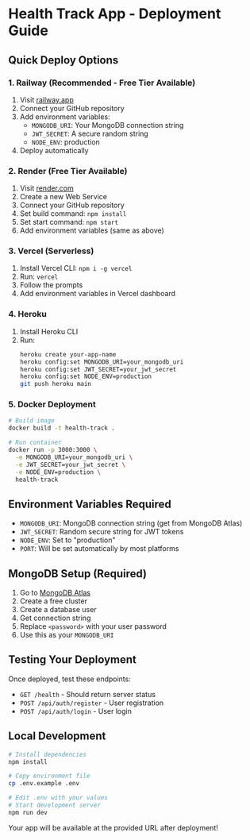 # Health Track App - Deployment Guide

## Quick Deploy Options

### 1. Railway (Recommended - Free Tier Available)
1. Visit [railway.app](https://railway.app)
2. Connect your GitHub repository
3. Add environment variables:
   - `MONGODB_URI`: Your MongoDB connection string
   - `JWT_SECRET`: A secure random string
   - `NODE_ENV`: production
4. Deploy automatically

### 2. Render (Free Tier Available)
1. Visit [render.com](https://render.com)
2. Create a new Web Service
3. Connect your GitHub repository
4. Set build command: `npm install`
5. Set start command: `npm start`
6. Add environment variables (same as above)

### 3. Vercel (Serverless)
1. Install Vercel CLI: `npm i -g vercel`
2. Run: `vercel`
3. Follow the prompts
4. Add environment variables in Vercel dashboard

### 4. Heroku
1. Install Heroku CLI
2. Run:
   ```bash
   heroku create your-app-name
   heroku config:set MONGODB_URI=your_mongodb_uri
   heroku config:set JWT_SECRET=your_jwt_secret
   heroku config:set NODE_ENV=production
   git push heroku main
   ```

### 5. Docker Deployment
```bash
# Build image
docker build -t health-track .

# Run container
docker run -p 3000:3000 \
  -e MONGODB_URI=your_mongodb_uri \
  -e JWT_SECRET=your_jwt_secret \
  -e NODE_ENV=production \
  health-track
```

## Environment Variables Required

- `MONGODB_URI`: MongoDB connection string (get from MongoDB Atlas)
- `JWT_SECRET`: Random secure string for JWT tokens
- `NODE_ENV`: Set to "production"
- `PORT`: Will be set automatically by most platforms

## MongoDB Setup (Required)

1. Go to [MongoDB Atlas](https://cloud.mongodb.com)
2. Create a free cluster
3. Create a database user
4. Get connection string
5. Replace `<password>` with your user password
6. Use this as your `MONGODB_URI`

## Testing Your Deployment

Once deployed, test these endpoints:
- `GET /health` - Should return server status
- `POST /api/auth/register` - User registration
- `POST /api/auth/login` - User login

## Local Development

```bash
# Install dependencies
npm install

# Copy environment file
cp .env.example .env

# Edit .env with your values
# Start development server
npm run dev
```

Your app will be available at the provided URL after deployment!